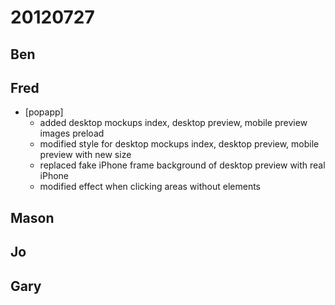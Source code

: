 # 20120727

## Ben



## Fred
- [popapp]
  - added desktop mockups index, desktop preview, mobile preview images preload
  - modified style for desktop mockups index, desktop preview, mobile preview with new size
  - replaced fake iPhone frame background of desktop preview with real iPhone
  - modified effect when clicking areas without elements



## Mason



## Jo



## Gary